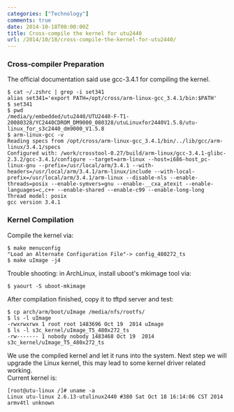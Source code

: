 ```yaml
---
categories: ["Technology"]
comments: true
date: 2014-10-18T00:00:00Z
title: Cross-compile the kernel for utu2440
url: /2014/10/18/cross-compile-the-kernel-for-utu2440/
---
```


### Cross-compiler Preparation
The official documentation said use gcc-3.4.1 for compiling the kernel.     

```
$ cat ~/.zshrc | grep -i set341
alias set341='export PATH=/opt/cross/arm-linux-gcc_3.4.1/bin:$PATH'
$ set341
$ pwd
/media/y/embedded/utu2440/UTU2440-F-T1-20080328/YC2440CDROM_DM9000_080328/utuLinuxfor2440V1.5.8/utu-linux_for_s3c2440_dm9000_V1.5.8
$ arm-linux-gcc -v
Reading specs from /opt/cross/arm-linux-gcc_3.4.1/bin/../lib/gcc/arm-linux/3.4.1/specs
Configured with: /work/crosstool-0.27/build/arm-linux/gcc-3.4.1-glibc-2.3.2/gcc-3.4.1/configure --target=arm-linux --host=i686-host_pc-linux-gnu --prefix=/usr/local/arm/3.4.1 --with-headers=/usr/local/arm/3.4.1/arm-linux/include --with-local-prefix=/usr/local/arm/3.4.1/arm-linux --disable-nls --enable-threads=posix --enable-symvers=gnu --enable-__cxa_atexit --enable-languages=c,c++ --enable-shared --enable-c99 --enable-long-long
Thread model: posix
gcc version 3.4.1

```
### Kernel Compilation
Compile the kernel via:    

```
$ make menuconfig
"Load an Alternate Configuration File"-> config_480272_ts
$ make uImage -j4

```
Trouble shooting: in ArchLinux, install uboot's mkimage tool via:    

```
$ yaourt -S uboot-mkimage

```
After compilation finished, copy it to tftpd server and test:    

```
$ cp arch/arm/boot/uImage /media/nfs/rootfs/
$ ls -l uImage 
-rwxrwxrwx 1 root root 1483696 Oct 19  2014 uImage
$ ls -l s3c_kernel/uImage_T5_480x272_ts 
-rw------- 1 nobody nobody 1483468 Oct 19  2014 s3c_kernel/uImage_T5_480x272_ts

```
We use the compiled kernel and let it runs into the system. Next step we will upgrade the Linux kernel, this may lead to some kernel driver related working.        
Current kernel is:   

```
[root@utu-linux /]# uname -a
Linux utu-linux 2.6.13-utulinux2440 #380 Sat Oct 18 16:14:06 CST 2014 armv4tl unknown

```


